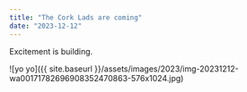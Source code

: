 ```yaml
---
title: "The Cork Lads are coming"
date: "2023-12-12"
---
```


Excitement is building.

![yo yo]({{ site.baseurl }}/assets/images/2023/img-20231212-wa00171782696908352470863-576x1024.jpg)
